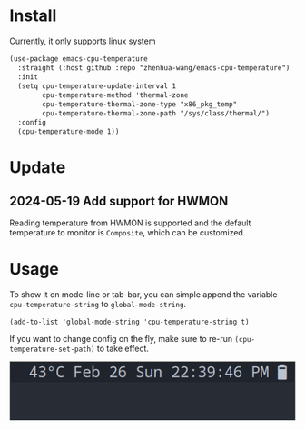 # Install
Currently, it only supports linux system

```elisp
(use-package emacs-cpu-temperature
  :straight (:host github :repo "zhenhua-wang/emacs-cpu-temperature")
  :init
  (setq cpu-temperature-update-interval 1
        cpu-temperature-method 'thermal-zone
        cpu-temperature-thermal-zone-type "x86_pkg_temp"
        cpu-temperature-thermal-zone-path "/sys/class/thermal/")
  :config
  (cpu-temperature-mode 1))
```

# Update
## 2024-05-19 Add support for HWMON
Reading temperature from HWMON is supported and the default temperature to monitor is `Composite`, which can be customized.

# Usage
To show it on mode-line or tab-bar, you can simple append the variable `cpu-temperature-string` to `global-mode-string`.
```elisp
(add-to-list 'global-mode-string 'cpu-temperature-string t)
```

If you want to change config on the fly, make sure to re-run `(cpu-temperature-set-path)` to take effect.

![example](example/example.png)

